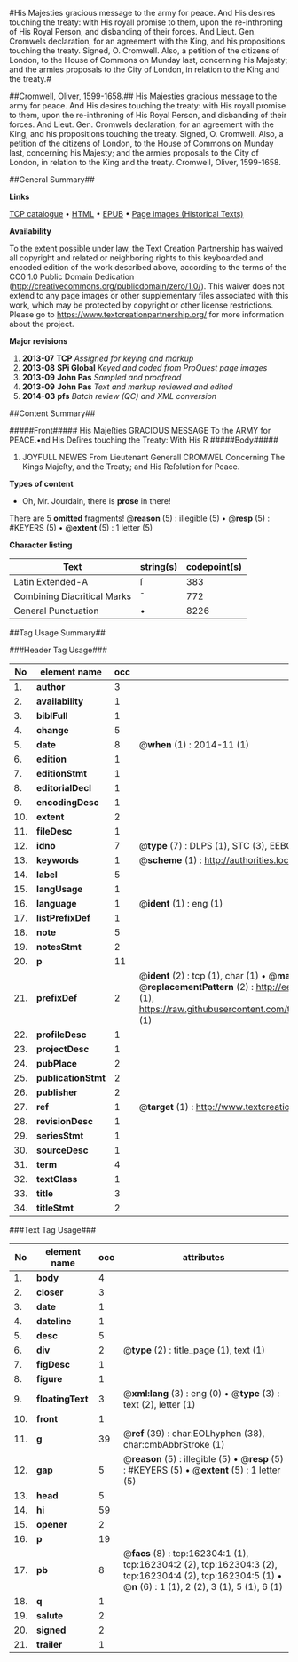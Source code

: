 #His Majesties gracious message to the army for peace. And His desires touching the treaty: with His royall promise to them, upon the re-inthroning of His Royal Person, and disbanding of their forces. And Lieut. Gen. Cromwels declaration, for an agreement with the King, and his propositions touching the treaty. Signed, O. Cromwell. Also, a petition of the citizens of London, to the House of Commons on Munday last, concerning his Majesty; and the armies proposals to the City of London, in relation to the King and the treaty.#

##Cromwell, Oliver, 1599-1658.##
His Majesties gracious message to the army for peace. And His desires touching the treaty: with His royall promise to them, upon the re-inthroning of His Royal Person, and disbanding of their forces. And Lieut. Gen. Cromwels declaration, for an agreement with the King, and his propositions touching the treaty. Signed, O. Cromwell. Also, a petition of the citizens of London, to the House of Commons on Munday last, concerning his Majesty; and the armies proposals to the City of London, in relation to the King and the treaty.
Cromwell, Oliver, 1599-1658.

##General Summary##

**Links**

[TCP catalogue](http://www.ota.ox.ac.uk/tcp/)  • 
[HTML](http://tei.it.ox.ac.uk/tcp/Texts-HTML/free/A86/A86381.html)  • 
[EPUB](http://tei.it.ox.ac.uk/tcp/Texts-EPUB/free/A86/A86381.epub) • 
[Page images (Historical Texts)](https://historicaltexts.jisc.ac.uk/eebo-99864657e)

**Availability**

To the extent possible under law, the Text Creation Partnership has waived all copyright and related or neighboring rights to this keyboarded and encoded edition of the work described above, according to the terms of the CC0 1.0 Public Domain Dedication (http://creativecommons.org/publicdomain/zero/1.0/). This waiver does not extend to any page images or other supplementary files associated with this work, which may be protected by copyright or other license restrictions. Please go to https://www.textcreationpartnership.org/ for more information about the project.

**Major revisions**

1. __2013-07__ __TCP__ *Assigned for keying and markup*
1. __2013-08__ __SPi Global__ *Keyed and coded from ProQuest page images*
1. __2013-09__ __John Pas__ *Sampled and proofread*
1. __2013-09__ __John Pas__ *Text and markup reviewed and edited*
1. __2014-03__ __pfs__ *Batch review (QC) and XML conversion*

##Content Summary##

#####Front#####
His Majeſties GRACIOUS MESSAGE To the ARMY for PEACE.•nd His Deſires touching the Treaty: With His R
#####Body#####

1. JOYFULL NEWES From Lieutenant Generall CROMWEL Concerning The Kings Majeſty, and the Treaty; and His Reſolution for Peace.

**Types of content**

  * Oh, Mr. Jourdain, there is **prose** in there!

There are 5 **omitted** fragments! 
 @__reason__ (5) : illegible (5)  •  @__resp__ (5) : #KEYERS (5)  •  @__extent__ (5) : 1 letter (5)

**Character listing**


|Text|string(s)|codepoint(s)|
|---|---|---|
|Latin Extended-A|ſ|383|
|Combining             Diacritical Marks|̄|772|
|General Punctuation|•|8226|

##Tag Usage Summary##

###Header Tag Usage###

|No|element name|occ|attributes|
|---|---|---|---|
|1.|__author__|3||
|2.|__availability__|1||
|3.|__biblFull__|1||
|4.|__change__|5||
|5.|__date__|8| @__when__ (1) : 2014-11 (1)|
|6.|__edition__|1||
|7.|__editionStmt__|1||
|8.|__editorialDecl__|1||
|9.|__encodingDesc__|1||
|10.|__extent__|2||
|11.|__fileDesc__|1||
|12.|__idno__|7| @__type__ (7) : DLPS (1), STC (3), EEBO-CITATION (1), PROQUEST (1), VID (1)|
|13.|__keywords__|1| @__scheme__ (1) : http://authorities.loc.gov/ (1)|
|14.|__label__|5||
|15.|__langUsage__|1||
|16.|__language__|1| @__ident__ (1) : eng (1)|
|17.|__listPrefixDef__|1||
|18.|__note__|5||
|19.|__notesStmt__|2||
|20.|__p__|11||
|21.|__prefixDef__|2| @__ident__ (2) : tcp (1), char (1)  •  @__matchPattern__ (2) : ([0-9\-]+):([0-9IVX]+) (1), (.+) (1)  •  @__replacementPattern__ (2) : http://eebo.chadwyck.com/downloadtiff?vid=$1&page=$2 (1), https://raw.githubusercontent.com/textcreationpartnership/Texts/master/tcpchars.xml#$1 (1)|
|22.|__profileDesc__|1||
|23.|__projectDesc__|1||
|24.|__pubPlace__|2||
|25.|__publicationStmt__|2||
|26.|__publisher__|2||
|27.|__ref__|1| @__target__ (1) : http://www.textcreationpartnership.org/docs/. (1)|
|28.|__revisionDesc__|1||
|29.|__seriesStmt__|1||
|30.|__sourceDesc__|1||
|31.|__term__|4||
|32.|__textClass__|1||
|33.|__title__|3||
|34.|__titleStmt__|2||


###Text Tag Usage###

|No|element name|occ|attributes|
|---|---|---|---|
|1.|__body__|4||
|2.|__closer__|3||
|3.|__date__|1||
|4.|__dateline__|1||
|5.|__desc__|5||
|6.|__div__|2| @__type__ (2) : title_page (1), text (1)|
|7.|__figDesc__|1||
|8.|__figure__|1||
|9.|__floatingText__|3| @__xml:lang__ (3) : eng (0)  •  @__type__ (3) : text (2), letter (1)|
|10.|__front__|1||
|11.|__g__|39| @__ref__ (39) : char:EOLhyphen (38), char:cmbAbbrStroke (1)|
|12.|__gap__|5| @__reason__ (5) : illegible (5)  •  @__resp__ (5) : #KEYERS (5)  •  @__extent__ (5) : 1 letter (5)|
|13.|__head__|5||
|14.|__hi__|59||
|15.|__opener__|2||
|16.|__p__|19||
|17.|__pb__|8| @__facs__ (8) : tcp:162304:1 (1), tcp:162304:2 (2), tcp:162304:3 (2), tcp:162304:4 (2), tcp:162304:5 (1)  •  @__n__ (6) : 1 (1), 2 (2), 3 (1), 5 (1), 6 (1)|
|18.|__q__|1||
|19.|__salute__|2||
|20.|__signed__|2||
|21.|__trailer__|1||
